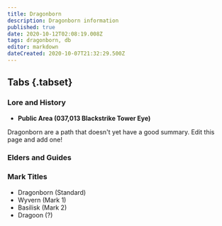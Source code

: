 ```yaml
---
title: Dragonborn
description: Dragonborn information
published: true
date: 2020-10-12T02:08:19.008Z
tags: dragonborn, db
editor: markdown
dateCreated: 2020-10-07T21:32:29.500Z
---
```


## Tabs {.tabset}
### Lore and History
 - **Public Area (037,013 Blackstrike Tower Eye)**
 
 Dragonborn are a path that doesn't yet have a good summary. Edit this page and add one!
### Elders and Guides
### Mark Titles
 - Dragonborn (Standard)
 - Wyvern (Mark 1)
 - Basilisk (Mark 2)
 - Dragoon (?)
  
 
 